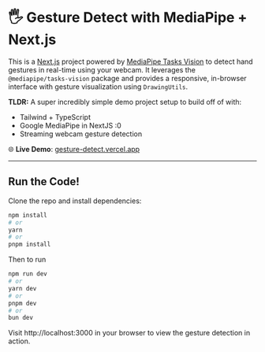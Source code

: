 # 🖐️ Gesture Detect with MediaPipe + Next.js

This is a [Next.js](https://nextjs.org) project powered by [MediaPipe Tasks Vision](https://ai.google.dev/edge/mediapipe/solutions/vision/gesture_recognizer/web_js) to detect hand gestures in real-time using your webcam. It leverages the `@mediapipe/tasks-vision` package and provides a responsive, in-browser interface with gesture visualization using `DrawingUtils`.

**TLDR:** A super incredibly simple demo project setup to build off of with:
- Tailwind + TypeScript
- Google MediaPipe in NextJS :0
- Streaming webcam gesture detection

🌐 **Live Demo**: [gesture-detect.vercel.app](https://gesture-detect.vercel.app/)

---

## Run the Code!

Clone the repo and install dependencies:

```bash
npm install
# or
yarn
# or
pnpm install
```

Then to run
```bash
npm run dev
# or
yarn dev
# or
pnpm dev
# or
bun dev
```

Visit http://localhost:3000 in your browser to view the gesture detection in action.
